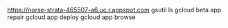 https://norse-strata-465507-a6.uc.r.appspot.com
gsutil ls
gcloud beta app repair
gcloud app deploy
gcloud app browse

